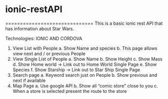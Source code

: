 # ionic-restAPI

==============================
This is a basic ionic rest API that has information about Star Wars.

Technologies: IONIC AND CORDOVA

1. View List with People
a. Show Name and species
b. This page allows view next and / or previous People
2. View Single List of People
a. Show Name
b. Show Height
c. Show Mass
d. Show Home world -> Link out to Home World Single Page
e. Show Species
f. Show Starship -> Link out to Star Ship Single Page
3. Search page
a. Keyword search just on People
b. Show previous and next if available
4. Map Page
a. Use google API
b. Show all “comic store” close to you
c. When a store is selected present the route to the store
